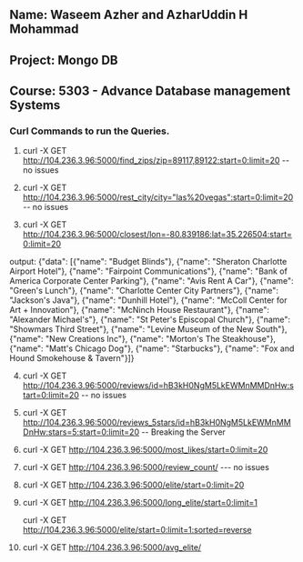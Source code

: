 
## Name: Waseem Azher and AzharUddin H Mohammad
## Project: Mongo DB
## Course: 5303 - Advance Database management Systems

### Curl Commands to run the Queries.

1) curl -X GET http://104.236.3.96:5000/find_zips/zip=89117,89122:start=0:limit=20   -- no issues

2) curl -X GET http://104.236.3.96:5000/rest_city/city="las%20vegas":start=0:limit=20  -- no issues

3) curl -X GET http://104.236.3.96:5000/closest/lon=-80.839186:lat=35.226504:start=0:limit=20

  output:
  {"data": [{"name": "Budget Blinds"}, {"name": "Sheraton Charlotte Airport Hotel"}, {"name": "Fairpoint Communications"},
  {"name": "Bank of America Corporate Center Parking"}, {"name": "Avis Rent A Car"}, {"name": "Green's Lunch"}, 
  {"name": "Charlotte Center City Partners"}, {"name": "Jackson's Java"}, {"name": "Dunhill Hotel"}, 
  {"name": "McColl Center for Art + Innovation"}, {"name": "McNinch House Restaurant"}, {"name": "Alexander Michael's"}, 
  {"name": "St Peter's Episcopal Church"}, {"name": "Showmars Third Street"}, {"name": "Levine Museum of the New South"}, 
  {"name": "New Creations Inc"}, {"name": "Morton's The Steakhouse"}, {"name": "Matt's Chicago Dog"}, {"name": "Starbucks"}, 
  {"name": "Fox and Hound Smokehouse & Tavern"}]}


4) curl -X GET http://104.236.3.96:5000/reviews/id=hB3kH0NgM5LkEWMnMMDnHw:start=0:limit=20   -- no issues

5) curl -X GET http://104.236.3.96:5000/reviews_5stars/id=hB3kH0NgM5LkEWMnMMDnHw:stars=5:start=0:limit=20  -- Breaking the Server

7) curl -X GET http://104.236.3.96:5000/most_likes/start=0:limit=20

8) curl -X GET http://104.236.3.96:5000/review_count/   --- no issues

9) curl -X GET http://104.236.3.96:5000/elite/start=0:limit=20

10) curl -X GET http://104.236.3.96:5000/long_elite/start=0:limit=1

    curl -X GET http://104.236.3.96:5000/elite/start=0:limit=1:sorted=reverse
   
11) curl -X GET http://104.236.3.96:5000/avg_elite/



